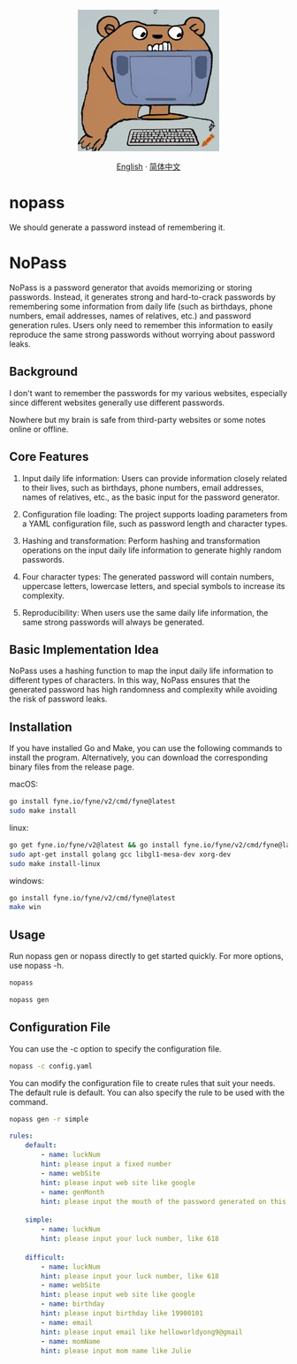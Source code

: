 <p align="center">
    <picture>
        <img alt="NoPass" title="NoPass" src="assets/img/logo.png">
    </picture>
    <p align="center">
            <a href="README.md">English</a>
            ·
            <a href="README.zh-Hans.md">简体中文</a>
   </p>
</p>

# nopass
We should generate a password instead of remembering it.

# NoPass

NoPass is a password generator that avoids memorizing or storing passwords.
Instead, it generates strong and hard-to-crack passwords by remembering
some information from daily life (such as birthdays, phone numbers, email addresses, names of relatives, etc.)
and password generation rules.
Users only need to remember this information to easily reproduce the same strong passwords without worrying about password leaks.

## Background

I don't want to remember the passwords for my various websites, especially since different websites generally use different passwords.

Nowhere but my brain is safe from third-party websites or some notes online or offline.

## Core Features

1. Input daily life information: Users can provide information closely related to their lives,
such as birthdays, phone numbers, email addresses, names of relatives, etc., as the basic input for the password generator.

2. Configuration file loading: The project supports loading parameters from a YAML configuration file, such as password length and character types.

3. Hashing and transformation: Perform hashing and transformation operations on the input daily life information to generate highly random passwords.

4. Four character types: The generated password will contain numbers, uppercase letters, lowercase letters, and special symbols to increase its complexity.

5. Reproducibility: When users use the same daily life information, the same strong passwords will always be generated.

## Basic Implementation Idea

NoPass uses a hashing function to map the input daily life information to different types of characters.
In this way, NoPass ensures that the generated password has high randomness and complexity while avoiding the risk of password leaks.

## Installation
If you have installed Go and Make, you can use the following commands to install the program. Alternatively, you can download the corresponding binary files from the release page.


macOS:
```bash
go install fyne.io/fyne/v2/cmd/fyne@latest
sudo make install
```

linux:
```bash
go get fyne.io/fyne/v2@latest && go install fyne.io/fyne/v2/cmd/fyne@latest
sudo apt-get install golang gcc libgl1-mesa-dev xorg-dev
sudo make install-linux
```

windows:
```bash
go install fyne.io/fyne/v2/cmd/fyne@latest
make win
```
## Usage
Run nopass gen or nopass directly to get started quickly. For more options, use nopass -h.
```bash
nopass
```
```bash
nopass gen
```
## Configuration File
You can use the -c option to specify the configuration file.
```bash
nopass -c config.yaml
```
You can modify the configuration file to create rules that suit your needs. The default rule is default.
You can also specify the rule to be used with the command.
```bash
nopass gen -r simple
```

```yaml
rules:
    default:
        - name: luckNum
        hint: please input a fixed number
        - name: webSite
        hint: please input web site like google
        - name: genMonth
        hint: please input the mouth of the password generated on this website, like 202101

    simple:
        - name: luckNum
        hint: please input your luck number, like 618

    difficult:
        - name: luckNum
        hint: please input your luck number, like 618
        - name: webSite
        hint: please input web site like google
        - name: birthday
        hint: please input birthday like 19900101
        - name: email
        hint: please input email like helloworldyong9@gmail
        - name: momName
        hint: please input mom name like Julie
```